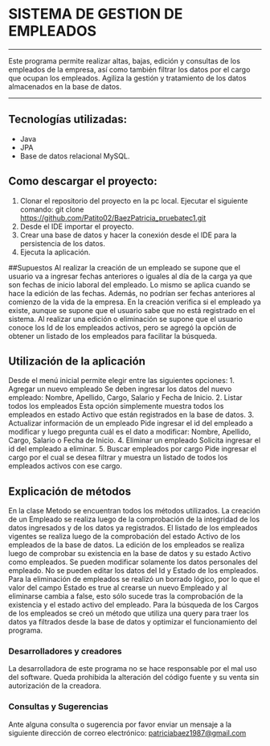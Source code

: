 # SISTEMA DE GESTION DE EMPLEADOS
***
Este programa permite realizar altas, bajas, edición y consultas de los empleados de la empresa, así como también filtrar los datos por el cargo que ocupan los empleados. Agiliza la gestión y tratamiento de los datos almacenados en la base de datos.
***
## Tecnologías utilizadas:
- Java
- JPA
- Base de datos relacional MySQL.

## Como descargar el proyecto:
1. Clonar el repositorio del proyecto en la pc local. Ejecutar el siguiente comando: 
	git clone https://github.com/Patito02/BaezPatricia_pruebatec1.git
2. Desde el IDE importar el proyecto.
3. Crear una base de datos y hacer la conexión desde el IDE para la persistencia de los datos.
4. Ejecuta la aplicación.

##Supuestos
Al realizar la creación de un empleado se supone que el usuario va a ingresar fechas anteriores o iguales al día de la carga ya que son fechas de inicio laboral del empleado. Lo mismo se aplica cuando se hace la edición de las fechas. Además, no podrían ser fechas anteriores al comienzo de la vida de la empresa.
En la creación verifica si el empleado ya existe, aunque se supone que el usuario sabe que no está registrado en el sistema.
Al realizar una edición o eliminación se supone que el usuario conoce los Id de los empleados activos, pero se agregó la opción de obtener un listado de los empleados para facilitar la búsqueda.

## Utilización de la aplicación
Desde el menú inicial permite elegir entre las siguientes opciones: 
	1. Agregar un nuevo empleado
Se deben ingresar los datos del nuevo empleado: Nombre, Apellido, Cargo, Salario y Fecha de Inicio.
	2. Listar todos los empleados
Esta opción simplemente muestra todos los empleados en estado Activo que están registrados en la base de datos.
	3. Actualizar información de un empleado
Pide ingresar el id del empleado a modificar y luego pregunta cuál es el dato a modificar: Nombre, Apellido, Cargo, Salario o Fecha de Inicio. 
	4. Eliminar un empleado
Solicita ingresar el id del empleado a eliminar. 
	5. Buscar empleados por cargo
Pide ingresar el cargo por el cual se desea filtrar y muestra un listado de todos los empleados activos con ese cargo.

## Explicación de métodos
En la clase Metodo se encuentran todos los métodos utilizados.
La creación de un Empleado se realiza luego de la comprobación de la integridad de los datos ingresados y de los datos ya registrados.
El listado de los empleados vigentes se realiza luego de la comprobación del estado Activo de los empleados de la base de datos.
La edición de los empleados se realiza luego de comprobar su existencia en la base de datos y su estado Activo como empleados. Se pueden modificar solamente los datos personales del empleado. No se pueden editar los datos del Id y Estado de los empleados.
Para la eliminación de empleados se realizó un borrado lógico, por lo que el valor del campo Estado es true al crearse un nuevo Empleado y al eliminarse cambia a false, esto sólo sucede tras la comprobación de la existencia y el estado activo del empleado.
Para la búsqueda de los Cargos de los empleados se creó un método que utiliza una query para traer los datos ya filtrados desde la base de datos y optimizar el funcionamiento del programa.

### Desarrolladores y creadores
La desarrolladora de este programa no se hace responsable por el mal uso del software. Queda prohibida la alteración del código fuente y su venta sin autorización de la creadora.

### Consultas y Sugerencias
Ante alguna consulta o sugerencia por favor enviar un mensaje a la siguiente dirección de correo electrónico: patriciabaez1987@gmail.com
